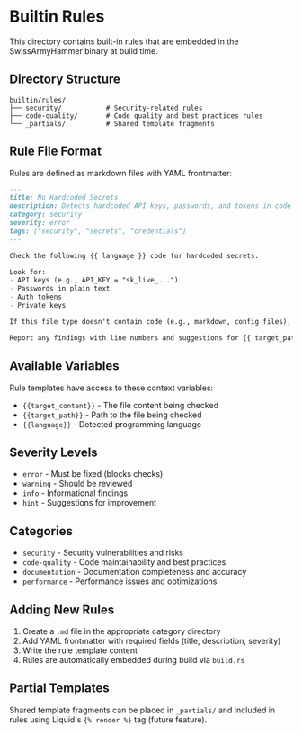 # Builtin Rules

This directory contains built-in rules that are embedded in the SwissArmyHammer binary at build time.

## Directory Structure

```
builtin/rules/
├── security/           # Security-related rules
├── code-quality/       # Code quality and best practices rules
└── _partials/          # Shared template fragments
```

## Rule File Format

Rules are defined as markdown files with YAML frontmatter:

```markdown
---
title: No Hardcoded Secrets
description: Detects hardcoded API keys, passwords, and tokens in code
category: security
severity: error
tags: ["security", "secrets", "credentials"]
---

Check the following {{ language }} code for hardcoded secrets.

Look for:
- API keys (e.g., API_KEY = "sk_live_...")
- Passwords in plain text
- Auth tokens
- Private keys

If this file type doesn't contain code (e.g., markdown, config files), respond with "PASS".

Report any findings with line numbers and suggestions for {{ target_path }}.
```

## Available Variables

Rule templates have access to these context variables:
- `{{target_content}}` - The file content being checked
- `{{target_path}}` - Path to the file being checked
- `{{language}}` - Detected programming language

## Severity Levels

- `error` - Must be fixed (blocks checks)
- `warning` - Should be reviewed
- `info` - Informational findings
- `hint` - Suggestions for improvement

## Categories

- `security` - Security vulnerabilities and risks
- `code-quality` - Code maintainability and best practices
- `documentation` - Documentation completeness and accuracy
- `performance` - Performance issues and optimizations

## Adding New Rules

1. Create a `.md` file in the appropriate category directory
2. Add YAML frontmatter with required fields (title, description, severity)
3. Write the rule template content
4. Rules are automatically embedded during build via `build.rs`

## Partial Templates

Shared template fragments can be placed in `_partials/` and included in rules using Liquid's `{% render %}` tag (future feature).

